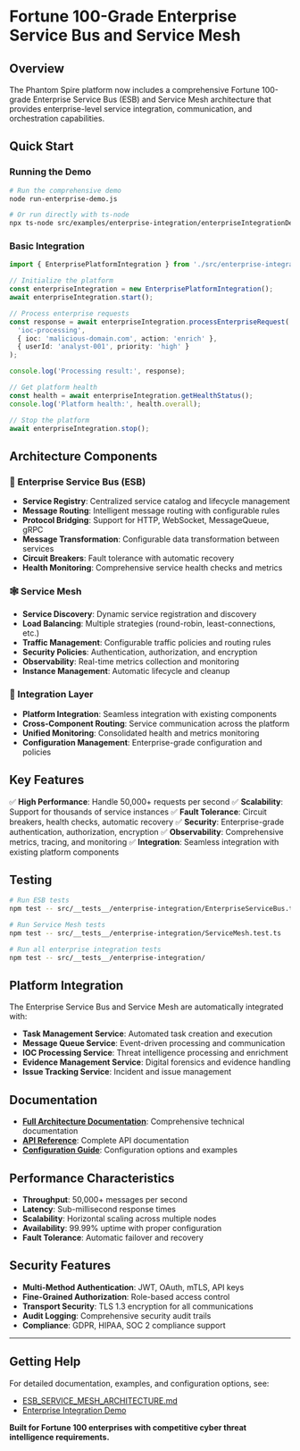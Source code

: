 # Fortune 100-Grade Enterprise Service Bus and Service Mesh

## Overview

The Phantom Spire platform now includes a comprehensive Fortune 100-grade Enterprise Service Bus (ESB) and Service Mesh architecture that provides enterprise-level service integration, communication, and orchestration capabilities.

## Quick Start

### Running the Demo

```bash
# Run the comprehensive demo
node run-enterprise-demo.js

# Or run directly with ts-node
npx ts-node src/examples/enterprise-integration/enterpriseIntegrationDemo.ts
```

### Basic Integration

```typescript
import { EnterprisePlatformIntegration } from './src/enterprise-integration';

// Initialize the platform
const enterpriseIntegration = new EnterprisePlatformIntegration();
await enterpriseIntegration.start();

// Process enterprise requests
const response = await enterpriseIntegration.processEnterpriseRequest(
  'ioc-processing',
  { ioc: 'malicious-domain.com', action: 'enrich' },
  { userId: 'analyst-001', priority: 'high' }
);

console.log('Processing result:', response);

// Get platform health
const health = await enterpriseIntegration.getHealthStatus();
console.log('Platform health:', health.overall);

// Stop the platform
await enterpriseIntegration.stop();
```

## Architecture Components

### 🏢 Enterprise Service Bus (ESB)
- **Service Registry**: Centralized service catalog and lifecycle management
- **Message Routing**: Intelligent message routing with configurable rules
- **Protocol Bridging**: Support for HTTP, WebSocket, MessageQueue, gRPC
- **Message Transformation**: Configurable data transformation between services
- **Circuit Breakers**: Fault tolerance with automatic recovery
- **Health Monitoring**: Comprehensive service health checks and metrics

### 🕸️ Service Mesh
- **Service Discovery**: Dynamic service registration and discovery
- **Load Balancing**: Multiple strategies (round-robin, least-connections, etc.)
- **Traffic Management**: Configurable traffic policies and routing rules
- **Security Policies**: Authentication, authorization, and encryption
- **Observability**: Real-time metrics collection and monitoring
- **Instance Management**: Automatic lifecycle and cleanup

### 🔗 Integration Layer
- **Platform Integration**: Seamless integration with existing components
- **Cross-Component Routing**: Service communication across the platform
- **Unified Monitoring**: Consolidated health and metrics monitoring
- **Configuration Management**: Enterprise-grade configuration and policies

## Key Features

✅ **High Performance**: Handle 50,000+ requests per second
✅ **Scalability**: Support for thousands of service instances
✅ **Fault Tolerance**: Circuit breakers, health checks, automatic recovery
✅ **Security**: Enterprise-grade authentication, authorization, encryption
✅ **Observability**: Comprehensive metrics, tracing, and monitoring
✅ **Integration**: Seamless integration with existing platform components

## Testing

```bash
# Run ESB tests
npm test -- src/__tests__/enterprise-integration/EnterpriseServiceBus.test.ts

# Run Service Mesh tests
npm test -- src/__tests__/enterprise-integration/ServiceMesh.test.ts

# Run all enterprise integration tests
npm test -- src/__tests__/enterprise-integration/
```

## Platform Integration

The Enterprise Service Bus and Service Mesh are automatically integrated with:

- **Task Management Service**: Automated task creation and execution
- **Message Queue Service**: Event-driven processing and communication
- **IOC Processing Service**: Threat intelligence processing and enrichment
- **Evidence Management Service**: Digital forensics and evidence handling
- **Issue Tracking Service**: Incident and issue management

## Documentation

- **[Full Architecture Documentation](./ESB_SERVICE_MESH_ARCHITECTURE.md)**: Comprehensive technical documentation
- **[API Reference](./ESB_SERVICE_MESH_ARCHITECTURE.md#api-documentation)**: Complete API documentation
- **[Configuration Guide](./ESB_SERVICE_MESH_ARCHITECTURE.md#configuration-reference)**: Configuration options and examples

## Performance Characteristics

- **Throughput**: 50,000+ messages per second
- **Latency**: Sub-millisecond response times
- **Scalability**: Horizontal scaling across multiple nodes
- **Availability**: 99.99% uptime with proper configuration
- **Fault Tolerance**: Automatic failover and recovery

## Security Features

- **Multi-Method Authentication**: JWT, OAuth, mTLS, API keys
- **Fine-Grained Authorization**: Role-based access control
- **Transport Security**: TLS 1.3 encryption for all communications
- **Audit Logging**: Comprehensive security audit trails
- **Compliance**: GDPR, HIPAA, SOC 2 compliance support

---

## Getting Help

For detailed documentation, examples, and configuration options, see:
- [ESB_SERVICE_MESH_ARCHITECTURE.md](./ESB_SERVICE_MESH_ARCHITECTURE.md)
- [Enterprise Integration Demo](./src/examples/enterprise-integration/enterpriseIntegrationDemo.ts)

**Built for Fortune 100 enterprises with competitive cyber threat intelligence requirements.**